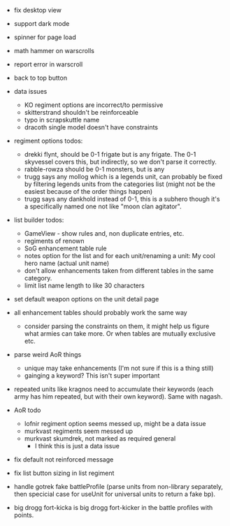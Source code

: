 - fix desktop view
- support dark mode
- spinner for page load
- math hammer on warscrolls
- report error in warscroll
- back to top button

- data issues
  - KO regiment options are incorrect/to permissive
  - skitterstrand shouldn't be reinforceable
  - typo in scrapskuttle name
  - dracoth single model doesn't have constraints

- regiment options todos:
  - drekki flynt, should be 0-1 frigate but is any frigate. The 0-1 skyvessel covers this, but indirectly, so we don't parse it correctly.
  - rabble-rowza should be 0-1 monsters, but is any
  - trugg says any mollog which is a legends unit, can probably be fixed by filtering legends units from the categories list (might not be the easiest because of the order things happen)
  - trugg says any dankhold instead of 0-1, this is a subhero though it's a specifically named one not like "moon clan agitator".

- list builder todos:
  - GameView - show rules and, non duplicate entries, etc.
  - regiments of renown
  - SoG enhancement table rule
  - notes option for the list and for each unit/renaming a unit: My cool hero name (actual unit name)
  - don't allow enhancements taken from different tables in the same category.
  - limit list name length to like 30 characters

- set default weapon options on the unit detail page

- all enhancement tables should probably work the same way
  - consider parsing the constraints on them, it might help us figure what armies can take more. Or when tables are mutually exclusive etc.

- parse weird AoR things
  - unique may take enhancements (I'm not sure if this is a thing still)
  - gainging a keyword? This isn't super important

- repeated units like kragnos need to accumulate their keywords (each army has him repeated, but with their own keyword). Same with nagash.

- AoR todo
  - lofnir regiment option seems messed up, might be a data issue
  - murkvast regiments seem messed up
  - murkvast skumdrek, not marked as required general
    - I think this is just a data issue

- fix default not reinforced message

- fix list button sizing in list regiment

- handle gotrek fake battleProfile (parse units from non-library separately, then specicial case for useUnit for universal units to return a fake bp).
- big drogg fort-kicka is big drogg fort-kicker in the battle profiles with points.
